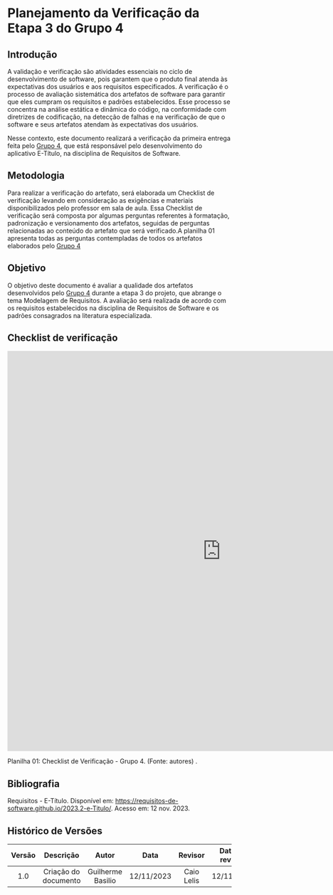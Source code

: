 # **Planejamento da Verificação da Etapa 3 do Grupo 4**

## **Introdução**

A validação e verificação são atividades essenciais no ciclo de desenvolvimento de software, pois garantem que o produto final atenda às expectativas dos usuários e aos requisitos especificados. A verificação é o processo de avaliação sistemática dos artefatos de software para garantir que eles cumpram os requisitos e padrões estabelecidos. Esse processo se concentra na análise estática e dinâmica do código, na conformidade com diretrizes de codificação, na detecção de falhas e na verificação de que o software e seus artefatos atendam às expectativas dos usuários.

Nesse contexto, este documento realizará a verificação da primeira entrega feita pelo [Grupo 4](https://requisitos-de-software.github.io/2023.2-e-Titulo/), que está responsável pelo desenvolvimento do aplicativo E-Título, na disciplina de Requisitos de Software.



## **Metodologia**


Para realizar a verificação do artefato, será elaborada um Checklist de verificação levando em consideração as exigências e materiais disponibilizados pelo professor em sala de aula. Essa Checklist de verificação será composta por algumas perguntas referentes à formatação, padronização e versionamento dos artefatos, seguidas de perguntas relacionadas ao conteúdo do artefato que será verificado.A planilha 01 apresenta todas as perguntas contempladas de todos os artefatos elaborados pelo [Grupo 4](https://requisitos-de-software.github.io/2023.2-e-Titulo/)


## **Objetivo**

O objetivo deste documento é avaliar a qualidade dos artefatos desenvolvidos pelo [Grupo 4](https://requisitos-de-software.github.io/2023.2-e-Titulo/) durante a etapa 3 do projeto, que abrange o tema Modelagem de Requisitos. A avaliação será realizada de acordo com os requisitos estabelecidos na disciplina de Requisitos de Software e os padrões consagrados na literatura especializada.


## **Checklist de verificação**

<iframe src="https://docs.google.com/spreadsheets/d/e/2PACX-1vROYrmtTlS-IYh-TUQZ0wwyLDcxbvM66rIyQSg4oH3qLrqSa14vmJy8GrNNfS1e9m11QZJ1BAj_BPC1/pubhtml?gid=0&amp;single=true&amp;widget=true&amp;headers=false"width="190%" height="900" frameborder="0" scrolling="yes"></iframe> 

Planilha 01: Checklist de Verificação - Grupo 4. (Fonte: autores) .

## **Bibliografia**

Requisitos - E-Título. Disponível em: https://requisitos-de-software.github.io/2023.2-e-Titulo/. Acesso em: 12 nov. 2023.

## **Histórico de Versões**

| Versão |          Descrição              |     Autor      |      Data      |   Revisor     |    Data de revisão    |  
|:------:|:-------------------------------:|:--------------:|:--------------:|:-------------:|:---------------------:|
|  1.0   | Criação do documento  |   Guilherme Basilio   |   12/11/2023   | Caio Lelis |  12/11/2023    |